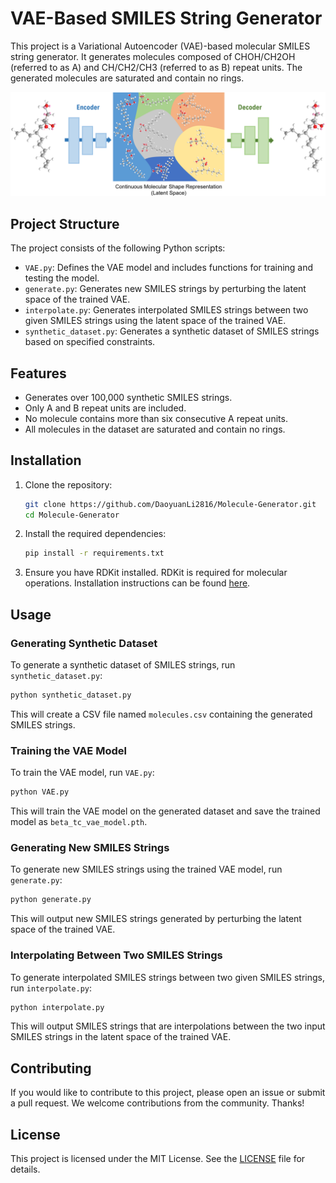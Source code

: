 
# VAE-Based SMILES String Generator

This project is a Variational Autoencoder (VAE)-based molecular SMILES string generator. It generates molecules composed of CHOH/CH2OH (referred to as A) and CH/CH2/CH3 (referred to as B) repeat units. The generated molecules are saturated and contain no rings.

![Image](./molecule.png)

## Project Structure

The project consists of the following Python scripts:

- `VAE.py`: Defines the VAE model and includes functions for training and testing the model.
- `generate.py`: Generates new SMILES strings by perturbing the latent space of the trained VAE.
- `interpolate.py`: Generates interpolated SMILES strings between two given SMILES strings using the latent space of the trained VAE.
- `synthetic_dataset.py`: Generates a synthetic dataset of SMILES strings based on specified constraints.

## Features

- Generates over 100,000 synthetic SMILES strings.
- Only A and B repeat units are included.
- No molecule contains more than six consecutive A repeat units.
- All molecules in the dataset are saturated and contain no rings.

## Installation

1. Clone the repository:
    ```bash
    git clone https://github.com/DaoyuanLi2816/Molecule-Generator.git
    cd Molecule-Generator
    ```

2. Install the required dependencies:
    ```bash
    pip install -r requirements.txt
    ```

3. Ensure you have RDKit installed. RDKit is required for molecular operations. Installation instructions can be found [here](https://www.rdkit.org/docs/Install.html).

## Usage

### Generating Synthetic Dataset

To generate a synthetic dataset of SMILES strings, run `synthetic_dataset.py`:
```bash
python synthetic_dataset.py
```
This will create a CSV file named `molecules.csv` containing the generated SMILES strings.

### Training the VAE Model

To train the VAE model, run `VAE.py`:
```bash
python VAE.py
```
This will train the VAE model on the generated dataset and save the trained model as `beta_tc_vae_model.pth`.

### Generating New SMILES Strings

To generate new SMILES strings using the trained VAE model, run `generate.py`:
```bash
python generate.py
```
This will output new SMILES strings generated by perturbing the latent space of the trained VAE.

### Interpolating Between Two SMILES Strings

To generate interpolated SMILES strings between two given SMILES strings, run `interpolate.py`:
```bash
python interpolate.py
```
This will output SMILES strings that are interpolations between the two input SMILES strings in the latent space of the trained VAE.


## Contributing

If you would like to contribute to this project, please open an issue or submit a pull request. We welcome contributions from the community. Thanks!

## License

This project is licensed under the MIT License. See the [LICENSE](LICENSE) file for details.
